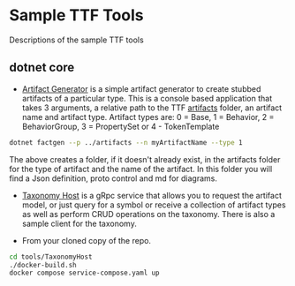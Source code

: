 # Sample TTF Tools

Descriptions of the sample TTF tools

## dotnet core

- [Artifact Generator](artifactGenerator) is a simple artifact generator to create stubbed artifacts of a particular type.  This is a console based application that takes 3 arguments, a relative path to the TTF [artifacts](../artifacts) folder, an artifact name and artifact type.  Artifact types are: 0 = Base, 1 = Behavior, 2 = BehaviorGroup, 3 = PropertySet or 4 - TokenTemplate

```bash
dotnet factgen --p ../artifacts --n myArtifactName --type 1
```

The above creates a folder, if it doesn't already exist, in the artifacts folder for the type of artifact and the name of the artifact.  In this folder you will find a Json definition, proto control and md for diagrams.

- [Taxonomy Host](TaxonomyHost) is a gRpc service that allows you to request the artifact model, or just query for a symbol or receive a collection of artifact types as well as perform CRUD operations on the taxonomy.  There is also a sample client for the taxonomy.

 - From your cloned copy of the repo.
 
 ```bash
cd tools/TaxonomyHost
./docker-build.sh
docker compose service-compose.yaml up

 ```